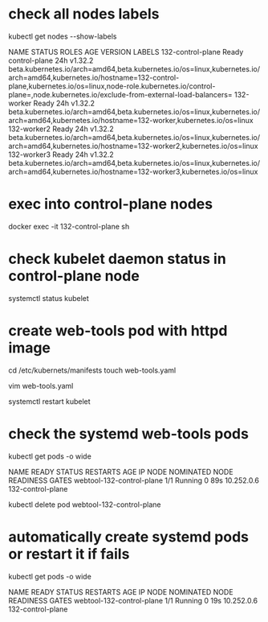 # check all nodes labels
kubectl get nodes --show-labels

NAME                STATUS   ROLES           AGE   VERSION   LABELS
132-control-plane   Ready    control-plane   24h   v1.32.2   beta.kubernetes.io/arch=amd64,beta.kubernetes.io/os=linux,kubernetes.io/arch=amd64,kubernetes.io/hostname=132-control-plane,kubernetes.io/os=linux,node-role.kubernetes.io/control-plane=,node.kubernetes.io/exclude-from-external-load-balancers=
132-worker          Ready    <none>          24h   v1.32.2   beta.kubernetes.io/arch=amd64,beta.kubernetes.io/os=linux,kubernetes.io/arch=amd64,kubernetes.io/hostname=132-worker,kubernetes.io/os=linux
132-worker2         Ready    <none>          24h   v1.32.2   beta.kubernetes.io/arch=amd64,beta.kubernetes.io/os=linux,kubernetes.io/arch=amd64,kubernetes.io/hostname=132-worker2,kubernetes.io/os=linux
132-worker3         Ready    <none>          24h   v1.32.2   beta.kubernetes.io/arch=amd64,beta.kubernetes.io/os=linux,kubernetes.io/arch=amd64,kubernetes.io/hostname=132-worker3,kubernetes.io/os=linux

# exec into control-plane nodes
docker exec -it 132-control-plane sh

# check kubelet daemon status in control-plane node
systemctl status kubelet

# create web-tools pod with httpd image
cd /etc/kubernets/manifests
touch web-tools.yaml

vim web-tools.yaml

systemctl restart kubelet

# check the systemd web-tools pods
kubectl get pods -o wide

NAME                        READY   STATUS    RESTARTS   AGE     IP            NODE                NOMINATED NODE   READINESS GATES
webtool-132-control-plane   1/1     Running   0          89s     10.252.0.6    132-control-plane   <none>           <none>


kubectl delete pod webtool-132-control-plane

# automatically create systemd pods or restart it if fails 
kubectl get pods -o wide

NAME                        READY   STATUS    RESTARTS   AGE     IP            NODE                NOMINATED NODE   READINESS GATES
webtool-132-control-plane   1/1     Running   0          19s    10.252.0.6    132-control-plane   <none>           <none>